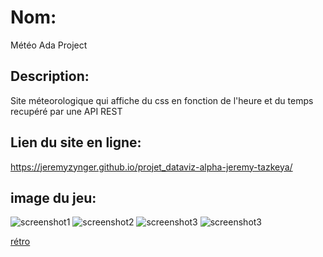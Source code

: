 # Nom:

Météo Ada Project

## Description:

Site méteorologique qui affiche du css en fonction de l'heure et du temps recupéré par une API REST

## Lien du site en ligne:

https://jeremyzynger.github.io/projet_dataviz-alpha-jeremy-tazkeya/

## image du jeu:

![screenshot1](https://raw.githubusercontent.com/jeremyzynger/projet_dataviz-alpha-jeremy-tazkeya/master/images/meteo1.png "ss1")
![screenshot2](https://raw.githubusercontent.com/jeremyzynger/projet_dataviz-alpha-jeremy-tazkeya/master/images/meteo2.png "ss2")
![screenshot3](https://raw.githubusercontent.com/jeremyzynger/projet_dataviz-alpha-jeremy-tazkeya/master/images/meteo3.png "ss3")
![screenshot3](https://raw.githubusercontent.com/jeremyzynger/projet_dataviz-alpha-jeremy-tazkeya/master/images/meteo4.png "ss4")

[rétro](https://raw.githubusercontent.com/jeremyzynger/pico8/main/Screenshot%20from%202022-11-03%2015-05-58.png)
